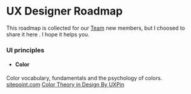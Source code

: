 # UX Designer Roadmap
This roadmap is collected for our [Team](http://codiacteam.com "Team") new members, but I choosed to share it here . I hope it helps you.

### UI principles
* #### Color
Color vocabulary, fundamentals and the psychology of colors.
[sitepoint.com](https://www.sitepoint.com/principles-of-design-colour/ "sitepoint.com")
[Color Theory in Design By UXPin](https://s3.amazonaws.com/uxpin/uxpin_color_theory_in_web_ui_design.pdf?mkt_tok=eyJpIjoiTVdSak56SmhORGM1TW1VeCIsInQiOiJqV1hTMkIxK0hhSEN5cjlOSlJkWks0UVBDWjNzbzk0RHVMK3hPQWEwdmI1YUFNZVdCN1VRaVpGeXc4cEh2clhkOXNxSzhtVnJ2c1NRZDRLZllrODFoK2ZwM1wvWGZiYVlKZHQxbkpEcVJ6MFN3TTFvZkFkOVNQUlVZN29LWEZFYTIifQ%3D%3D "Color Theory in Design By UXPin")
